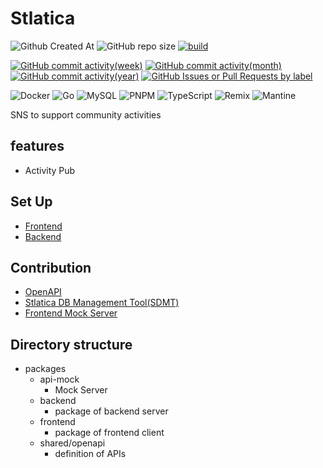 # Stlatica 

<!-- ステータス系 -->
![Github Created At](https://img.shields.io/github/created-at/stlatica/stlatica?style=plastic)
![GitHub repo size](https://img.shields.io/github/repo-size/stlatica/stlatica?style=plastic)
[![build](https://github.com/stlatica/stlatica/actions/workflows/actions.yml/badge.svg?branch=main)](https://github.com/stlatica/stlatica/actions/workflows/actions.yml)

<!-- アクティビティ系 -->
[![GitHub commit activity(week)](https://img.shields.io/github/commit-activity/w/stlatica/stlatica)](https://github.com/stlatica/stlatica/pulse)
[![GitHub commit activity(month)](https://img.shields.io/github/commit-activity/m/stlatica/stlatica)](https://github.com/stlatica/stlatica/pulse/monthly)
[![GitHub commit activity(year)](https://img.shields.io/github/commit-activity/y/stlatica/stlatica)](https://github.com/stlatica/stlatica/graphs/commit-activity)
[![GitHub Issues or Pull Requests by label](https://img.shields.io/github/issues/stlatica/stlatica/bug)](https://github.com/stlatica/stlatica/labels/bug)

<!-- 技術スタック系 -->
<!-- https://ileriayo.github.io/markdown-badges/ -->
![Docker](https://img.shields.io/badge/docker-%230db7ed.svg?style=for-the-badge&logo=docker&logoColor=white)
![Go](https://img.shields.io/badge/go-%2300ADD8.svg?style=for-the-badge&logo=go&logoColor=white)
![MySQL](https://img.shields.io/badge/mysql-4479A1.svg?style=for-the-badge&logo=mysql&logoColor=white)
![PNPM](https://img.shields.io/badge/pnpm-%234a4a4a.svg?style=for-the-badge&logo=pnpm&logoColor=f69220)
![TypeScript](https://img.shields.io/badge/typescript-%23007ACC.svg?style=for-the-badge&logo=typescript&logoColor=white)
![Remix](https://img.shields.io/badge/remix-%23000.svg?style=for-the-badge&logo=remix&logoColor=white)
![Mantine](https://img.shields.io/badge/Mantine-ffffff?style=for-the-badge&logo=Mantine&logoColor=339af0)


SNS to support community activities

## features

- Activity Pub

## Set Up

- [Frontend](https://github.com/stlatica/stlatica/blob/main/packages/frontend/README.md)
- [Backend](https://github.com/stlatica/stlatica/blob/main/packages/backend/README.md)

## Contribution

- [OpenAPI](https://github.com/stlatica/stlatica/blob/main/packages/shared/openapi/README.md)
- [Stlatica DB Management Tool(SDMT)](https://github.com/stlatica/stlatica/blob/main/packages/db-manager/README.md)
- [Frontend Mock Server](https://github.com/stlatica/stlatica/blob/main/packages/api-mock/README.md)

## Directory structure

- packages 
  - api-mock
    - Mock Server
  - backend
    - package of backend server
  - frontend 
    - package of frontend client
  - shared/openapi 
    - definition of APIs
